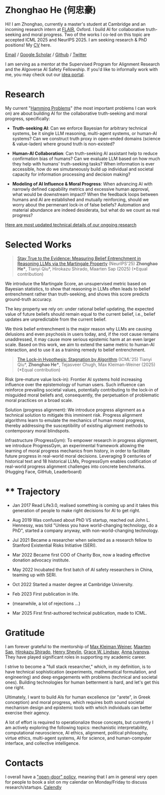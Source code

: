 
<div class="center-header">

# Zhonghao He (何忠豪)

</div>

Hi! I am Zhonghao, currently a master's student at Cambridge and an incoming research intern at [FLAIR](https://foersterlab.com/), Oxford. I build AI for collaborative truth-seeking and moral progress. Two of the works I co-led on this topic are accepted ICML 2025 and NeurIPS 2025. I am seeking research & PhD positions! My [CV](Zhonghao_CV_2025.pdf) here.

[Email](hezhonghao2030@gmail.com) / [Google Scholar](https://scholar.google.com/citations?user=PuUcZTYAAAAJ&hl=en&oi=ao) / [Github](https://github.com/hezhonghao) / [Twitter](https://x.com/zhonghaohe)

I am serving as a mentor at the Supervised Program for Alignment Research and the Algoverse AI Safety Fellowship. If you'd like to informally work with me, you may check out our [idea portal](https://docs.google.com/document/d/17HGZ8M8QY5Lvna3Cxp83U6uXNMbnWRJWA1t3dE6yoco/edit?tab=t.0).

# **Research**

My current "[Hamming Problems](https://www.cs.virginia.edu/~robins/YouAndYourResearch.html)" (the most important problems I can work on) are about building AI for the collaborative truth-seeking and moral progress, specifically:

- **Truth-seeking AI**: Can we enforce Bayesian for arbitrary technical systems, be it single LLM reasoning, multi-agent systems, or human-AI systems? Can we construct truth proxy in open-ended domains (science & value-laden) where ground truth is non-existed? 

- **Human-AI Collaboration**: Can truth-seeking AI assistant help to reduce confirmation bias of humans? Can we evaluate LLM based on how much they help with humans' truth-seeking tasks? When information is ever accessible, how do we simutaneously build up individual and societal capacity for information processing and decision making?

- **Modeling of AI Influence & Moral Progress**: When advancing AI with narrowly defined capability metrics and excessive human approval, what would be downstream impact? When the feedback loops between humans and AI are established and mutually reinforcing, should we worry about the permenant lock-in of false beliefs? Automation and material abundance are indeed desiderata, but what do we count as real progress?

[Here are most updated technical details of our ongoing research](https://tinyurl.com/prevailai)


# **Selected Works**

> [Stay True to the Evidence: Measuring Belief Entrenchment in Reasoning LLMs via the Martingale Property](https://tinyurl.com/martingalescore) (NeurIPS'25)
> **Zhonghao He\***, Tianyi Qiu\*, Hirokazu Shirado, Maarten Sap (2025)
> (*Equal contribution)

We introduce the Martingale Score, an unsupervised metric based on Bayesian statistics, to show that reasoning in LLMs often leads to belief entrenchment rather than truth-seeking, and shows this score predicts ground-truth accuracy. 

The key property we rely on: under rational belief updating, the expected value of future beliefs should remain equal to the current belief, i.e., belief updates are unpredictable from the current belief.

We think belief entrenchment is the major reason why LLMs are causing delusions and even psychosis in users today, and, if the root cause remains unaddressed, it may cause more serious epistemic harm at an even larger scale. Based on this work, we aim to extend the same metric to human-AI interaction, and to use it as a training remedy to belief entrenchment.

>[The Lock-in Hypothesis: Stagnation by Algorithm](https://thelockinhypothesis.com) (ICML'25)
>Tianyi Qiu\*, **Zhonghao He\***, Tejasveer Chugh, Max Kleiman-Weiner (2025)
>(*Equal contribution)

Risk (pre-mature value lock-in): Frontier AI systems hold increasing influence over the epistemology of human users. Such influence can reinforce prevailing societal values, potentially contributing to the lock-in of misguided moral beliefs and, consequently, the perpetuation of problematic moral practices on a broad scale. 

Solution (progress alignment): We introduce progress alignment as a technical solution to mitigate this imminent risk. Progress alignment algorithms learn to emulate the mechanics of human moral progress, thereby addressing the susceptibility of existing alignment methods to contemporary moral blindspots. 

Infrastructure (ProgressGym): To empower research in progress alignment, we introduce ProgressGym, an experimental framework allowing the learning of moral progress mechanics from history, in order to facilitate future progress in real-world moral decisions. Leveraging 9 centuries of historical text and 18 historical LLMs, ProgressGym enables codification of real-world progress alignment challenges into concrete benchmarks. (Hugging Face, GitHub, Leaderboard)

# ** Trajectory 
- Jan 2017 Read Life3.0, realised something is coming up and it takes this generation of people to make right decisions for AI to get right. 

- Aug 2019 Was confused about PhD VS startup, reached out John L. Hennessy, was told "Unless you have world-changing technology, do a PhD", started a company anyway, with non-world-changing technology.

- Jul 2021 Became a researcher when selected as a research fellow to Stanford Existential Risks Initiative (SERI).

- Mar 2022 Became first COO of Charity Box, now a leading effective donation advocacy institute.

- May 2022 Incubated the first batch of AI safety researchers in China, teaming up with SERI.

- Oct 2022 Started a master degree at Cambridge University.

- Feb 2023 First publication in life.

- (meanwhile, a lot of rejections ...)

- Mar 2025 First first-authored technical publication, made to ICML.

# **Gratitude**

I am forever grateful to the mentorship of [Max Kleiman Weiner](https://faculty.washington.edu/maxkw/), [Maarten Sap](https://maartensap.com/), [Hirokazu Shirado](https://www.shirado.net/), [Henry Shevlin](https://henryshevlin.com/), [Grace W. Lindsay](https://gracewlindsay.com/), [Anna Ivanova](https://anna-ivanova.net/). They have played significant roles in supporting my academic career.

I strive to become a "full stack researcher," which, in my definition, is to have technical sophistication (experiments, mathematical formulation, and engineering) and deep engagements with problems (technical and societal ones). Building technologies for human betterment is hard, and let's get this one right.

Ultimately, I want to build AIs for human excellence (or "arete", in Greek conception) and moral progress, which requires both sound societal mechanism design and epistemic tools with which individuals can better exercise their agency.

A lot of effort is required to operationalize those concepts, but currently I am actively exploring the following topics: mechanistic interpretability, computational neuroscience, AI ethics, alignment, political philosophy, virtue ethics, multi-agent systems, AI for science, and human-computer interface, and collective intelligence.

# **Contacts**

I overall have a ["open-door" policy](https://www.cs.virginia.edu/~robins/YouAndYourResearch.html#:~:text=Another%20trait%2C%20it,they%20miss%20fame.), meaning that I am in general very open for people to book a slot on my calendar on Monday/Friday to discuss research/startups. [Calendly](https://calendly.com/hezhonghao) <!---You may drop me an email at hezhonghao2030@gmail.com--->
